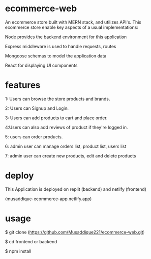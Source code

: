 # ecommerce-web

An ecommerce store built with MERN stack, and utilizes API's. This ecommerce store enable key aspects of a usual implementations:

Node provides the backend environment for this application

Express middleware is used to handle requests, routes

Mongoose schemas to model the application data

React for displaying UI components

# features
1: Users can browse the store products and brands.

2: Users can Signup and Login.

3: Users can add products to cart and place order.

4:Users can also add reviews of product if they're logged in.

5: users can order products.

6: admin user can manage orders list, product list, users list

7: admin user can create new products, edit  and delete products

# deploy

This Application is deployed on replit (backend) and netlify (frontend)

(musaddique-ecommerce-app.netlify.app)

# usage

$ git clone (https://github.com/Musaddique221/ecommerce-web.git)

$ cd frontend or backend

$ npm install
